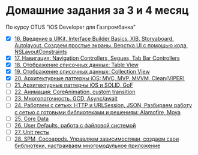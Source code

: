 # Домашние задания за 3 и 4 месяц

По курсу OTUS "iOS Developer для Газпромбанка"

- [x] [16. Введение в UIKit, Interface Builder Basics, XIB, Storyaboard, Autolayout. Создаем простые экраны. Верстка UI с помощью кода, NSLayoutConstraints](Task-16/)
- [x] [17. Навигация: Navigation Controllers, Segues, Tab Bar Controllers](Task-17/)
- [x] [18. Отображение списочных данных: Table View](Task-18/)
- [x] [19. Отображение списочных данных: Collection View](Task-19/)
- [x] [20. Архитектурные паттерны iOS: MVC, MVP, MVVM, Clean(VIPER)](Task-20/)
- [ ] [21. Архитектурные паттерны iOS и SOLID, GoF](Task-21/)
- [ ] [22. Анимация: CoreAnimation, custom transition](Task-22/)
- [ ] [23. Многопоточность. GCD, Async/await](Task-23/)
- [ ] [24. Работаем с сетью: HTTP и URLSession, JSON, Разбираем работу с сетью с готовыми библиотеками и решениям: Alamofire, Moya](Task-24-26/)
- [ ] [25. Core Data](Task-24-26/)
- [ ] [26. User Defaults, работа с файловой системой](Task-24-26/)
- [ ] [27. Unit тесты](Task-27/)
- [ ] [28. SPM, Cocoapods. Управляем зависимостями, создаем свои библиотеки, настраиваем многомодульное приложение](Task-28/)

